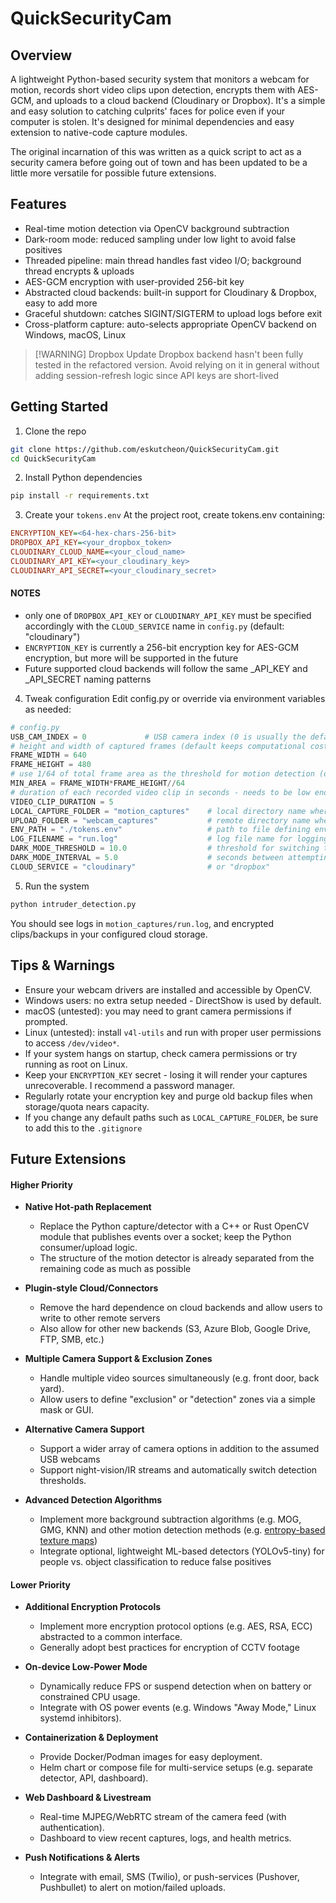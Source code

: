 
# QuickSecurityCam

## Overview

A lightweight Python-based security system that monitors a webcam for motion, records short video clips upon detection, encrypts them with AES-GCM, and uploads to a cloud backend (Cloudinary or Dropbox). It's a simple and easy solution to catching culprits' faces for police even if your computer is stolen. It's designed for minimal dependencies and easy extension to native-code capture modules.

The original incarnation of this was written as a quick script to act as a security camera before going out of town and has been updated to be a little more versatile for possible future extensions.


## Features

- Real-time motion detection via OpenCV background subtraction
- Dark-room mode: reduced sampling under low light to avoid false positives
- Threaded pipeline: main thread handles fast video I/O; background thread encrypts & uploads
- AES-GCM encryption with user-provided 256-bit key
- Abstracted cloud backends: built-in support for Cloudinary & Dropbox, easy to add more
- Graceful shutdown: catches SIGINT/SIGTERM to upload logs before exit
- Cross-platform capture: auto-selects appropriate OpenCV backend on Windows, macOS, Linux

> [!WARNING] Dropbox Update
> Dropbox backend hasn't been fully tested in the refactored version. Avoid relying on it in general without adding session-refresh logic since API keys are short-lived


## Getting Started

1. Clone the repo
```bash
git clone https://github.com/eskutcheon/QuickSecurityCam.git
cd QuickSecurityCam
```

2. Install Python dependencies
```bash
pip install -r requirements.txt
```

3. Create your `tokens.env`
At the project root, create tokens.env containing:
```ini
ENCRYPTION_KEY=<64-hex-chars-256-bit>
DROPBOX_API_KEY=<your_dropbox_token>
CLOUDINARY_CLOUD_NAME=<your_cloud_name>
CLOUDINARY_API_KEY=<your_cloudinary_key>
CLOUDINARY_API_SECRET=<your_cloudinary_secret>
```

#### NOTES
- only one of `DROPBOX_API_KEY` or `CLOUDINARY_API_KEY` must be specified accordingly with the `CLOUD_SERVICE` name in `config.py` (default: "cloudinary")
- `ENCRYPTION_KEY` is currently a 256-bit encryption key for AES-GCM encryption, but more will be supported in the future
- Future supported cloud backends will follow the same <BACKEND>_API_KEY and <BACKEND>_API_SECRET naming patterns


4. Tweak configuration
Edit config.py or override via environment variables as needed:

```python
# config.py
USB_CAM_INDEX = 0             # USB camera index (0 is usually the default index)
# height and width of captured frames (default keeps computational cost lower)
FRAME_WIDTH = 640
FRAME_HEIGHT = 480
# use 1/64 of total frame area as the threshold for motion detection (default is detection in 1 tile in an 8x8 grid)
MIN_AREA = FRAME_WIDTH*FRAME_HEIGHT//64
# duration of each recorded video clip in seconds - needs to be low enough to catch intruders before camera is disabled
VIDEO_CLIP_DURATION = 5
LOCAL_CAPTURE_FOLDER = "motion_captures"    # local directory name where raw and encrypted videos reside
UPLOAD_FOLDER = "webcam_captures"           # remote directory name where encrypted clips are uploaded
ENV_PATH = "./tokens.env"                   # path to file defining environment variables to load at runtime (secret keys)
LOG_FILENAME = "run.log"                    # log file name for logging events
DARK_MODE_THRESHOLD = 10.0                  # threshold for switching to dark mode, where captures are attempted less often
DARK_MODE_INTERVAL = 5.0                    # seconds between attempting video captures in dark mode
CLOUD_SERVICE = "cloudinary"                # or "dropbox"
```


5. Run the system
```python
python intruder_detection.py
```

You should see logs in `motion_captures/run.log`, and encrypted clips/backups in your configured cloud storage.


## Tips & Warnings

- Ensure your webcam drivers are installed and accessible by OpenCV.
- Windows users: no extra setup needed - DirectShow is used by default.
- macOS (untested): you may need to grant camera permissions if prompted.
- Linux (untested): install `v4l-utils` and run with proper user permissions to access `/dev/video*`.
- If your system hangs on startup, check camera permissions or try running as root on Linux.
- Keep your `ENCRYPTION_KEY` secret - losing it will render your captures unrecoverable. I recommend a password manager.
- Regularly rotate your encryption key and purge old backup files when storage/quota nears capacity.
- If you change any default paths such as `LOCAL_CAPTURE_FOLDER`, be sure to add this to the `.gitignore`


## Future Extensions

#### Higher Priority

- **Native Hot-path Replacement**
  - Replace the Python capture/detector with a C++ or Rust OpenCV module that publishes events over a socket; keep the Python consumer/upload logic.
  - The structure of the motion detector is already separated from the remaining code as much as possible

- **Plugin-style Cloud/Connectors**
  - Remove the hard dependence on cloud backends and allow users to write to other remote servers
  - Also allow for other new backends (S3, Azure Blob, Google Drive, FTP, SMB, etc.)

- **Multiple Camera Support & Exclusion Zones**
  - Handle multiple video sources simultaneously (e.g. front door, back yard).
  - Allow users to define "exclusion" or "detection" zones via a simple mask or GUI.

- **Alternative Camera Support**
  - Support a wider array of camera options in addition to the assumed USB webcams
  - Support night-vision/IR streams and automatically switch detection thresholds.

- **Advanced Detection Algorithms**
  - Implement more background subtraction algorithms (e.g. MOG, GMG, KNN) and other motion detection methods (e.g. [entropy-based texture maps](https://github.com/eskutcheon/Purr-Patrol-Turret/blob/master/src/host/tracking.py#L86))
  - Integrate optional, lightweight ML-based detectors (YOLOv5-tiny) for people vs. object classification to reduce false positives


#### Lower Priority

- **Additional Encryption Protocols**
  - Implement more encryption protocol options (e.g. AES, RSA, ECC) abstracted to a common interface.
  - Generally adopt best practices for encryption of CCTV footage

- **On-device Low-Power Mode**
  - Dynamically reduce FPS or suspend detection when on battery or constrained CPU usage.
  - Integrate with OS power events (e.g. Windows "Away Mode," Linux systemd inhibitors).

- **Containerization & Deployment**
  - Provide Docker/Podman images for easy deployment.
  - Helm chart or compose file for multi-service setups (e.g. separate detector, API, dashboard).

- **Web Dashboard & Livestream**
  - Real-time MJPEG/WebRTC stream of the camera feed (with authentication).
  - Dashboard to view recent captures, logs, and health metrics.

- **Push Notifications & Alerts**
  - Integrate with email, SMS (Twilio), or push-services (Pushover, Pushbullet) to alert on motion/failed uploads.










